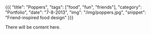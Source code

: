 {{{
  "title": "Poppers",
  "tags": ["food", "fun", "friends"],
  "category": "Portfolio",
  "date": "7-8-2013",
  "img": "/img/poppers.jpg",
  "snippet": "Friend-inspired food design"
}}}

There will be content here.